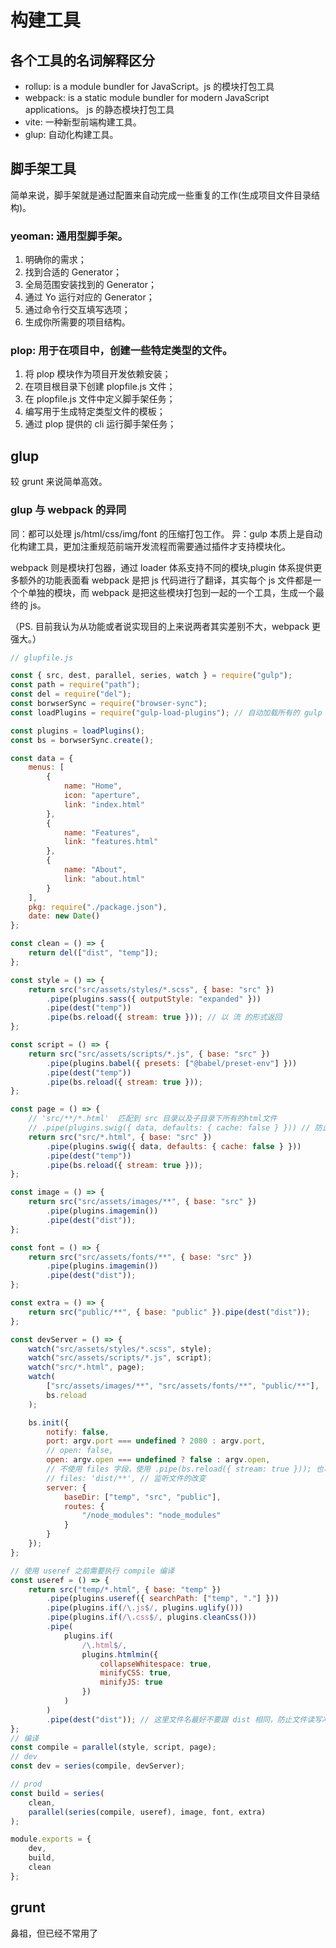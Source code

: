 # 构建工具

## 各个工具的名词解释区分

-   rollup: is a module bundler for JavaScript。js 的模块打包工具
-   webpack: is a static module bundler for modern JavaScript applications。 js 的静态模块打包工具
-   vite: 一种新型前端构建工具。
-   glup: 自动化构建工具。

## 脚手架工具

简单来说，脚手架就是通过配置来自动完成一些重复的工作(生成项目文件目录结构)。

### yeoman: 通用型脚手架。

1. 明确你的需求；
2. 找到合适的 Generator；
3. 全局范围安装找到的 Generator；
4. 通过 Yo 运行对应的 Generator；
5. 通过命令行交互填写选项；
6. 生成你所需要的项目结构。

### plop: 用于在项目中，创建一些特定类型的文件。

1. 将 plop 模块作为项目开发依赖安装；
2. 在项目根目录下创建 plopfile.js 文件；
3. 在 plopfile.js 文件中定义脚手架任务；
4. 编写用于生成特定类型文件的模板；
5. 通过 plop 提供的 cli 运行脚手架任务；

## glup

较 grunt 来说简单高效。

### glup 与 webpack 的异同

同：都可以处理 js/html/css/img/font 的压缩打包工作。
异：gulp 本质上是自动化构建工具，更加注重规范前端开发流程而需要通过插件才支持模块化。

webpack 则是模块打包器，通过 loader 体系支持不同的模块,plugin 体系提供更多额外的功能表面看 webpack 是把 js 代码进行了翻译，其实每个 js 文件都是一个个单独的模块，而 webpack 是把这些模块打包到一起的一个工具，生成一个最终的 js。

（PS. 目前我认为从功能或者说实现目的上来说两者其实差别不大，webpack 更强大。）

```js
// glupfile.js

const { src, dest, parallel, series, watch } = require("gulp");
const path = require("path");
const del = require("del");
const borwserSync = require("browser-sync");
const loadPlugins = require("gulp-load-plugins"); // 自动加载所有的 gulp 插件

const plugins = loadPlugins();
const bs = borwserSync.create();

const data = {
    menus: [
        {
            name: "Home",
            icon: "aperture",
            link: "index.html"
        },
        {
            name: "Features",
            link: "features.html"
        },
        {
            name: "About",
            link: "about.html"
        }
    ],
    pkg: require("./package.json"),
    date: new Date()
};

const clean = () => {
    return del(["dist", "temp"]);
};

const style = () => {
    return src("src/assets/styles/*.scss", { base: "src" })
        .pipe(plugins.sass({ outputStyle: "expanded" }))
        .pipe(dest("temp"))
        .pipe(bs.reload({ stream: true })); // 以 流 的形式返回
};

const script = () => {
    return src("src/assets/scripts/*.js", { base: "src" })
        .pipe(plugins.babel({ presets: ["@babel/preset-env"] }))
        .pipe(dest("temp"))
        .pipe(bs.reload({ stream: true }));
};

const page = () => {
    // 'src/**/*.html'  匹配到 src 目录以及子目录下所有的html文件
    // .pipe(plugins.swig({ data, defaults: { cache: false } })) // 防止模板缓存导致页面不能及时更新
    return src("src/*.html", { base: "src" })
        .pipe(plugins.swig({ data, defaults: { cache: false } }))
        .pipe(dest("temp"))
        .pipe(bs.reload({ stream: true }));
};

const image = () => {
    return src("src/assets/images/**", { base: "src" })
        .pipe(plugins.imagemin())
        .pipe(dest("dist"));
};

const font = () => {
    return src("src/assets/fonts/**", { base: "src" })
        .pipe(plugins.imagemin())
        .pipe(dest("dist"));
};

const extra = () => {
    return src("public/**", { base: "public" }).pipe(dest("dist"));
};

const devServer = () => {
    watch("src/assets/styles/*.scss", style);
    watch("src/assets/scripts/*.js", script);
    watch("src/*.html", page);
    watch(
        ["src/assets/images/**", "src/assets/fonts/**", "public/**"],
        bs.reload
    );

    bs.init({
        notify: false,
        port: argv.port === undefined ? 2080 : argv.port,
        // open: false,
        open: argv.open === undefined ? false : argv.open,
        // 不使用 files 字段，使用 .pipe(bs.reload({ stream: true })); 也可以
        // files: 'dist/**', // 监听文件的改变
        server: {
            baseDir: ["temp", "src", "public"],
            routes: {
                "/node_modules": "node_modules"
            }
        }
    });
};

// 使用 useref 之前需要执行 compile 编译
const useref = () => {
    return src("temp/*.html", { base: "temp" })
        .pipe(plugins.useref({ searchPath: ["temp", "."] }))
        .pipe(plugins.if(/\.js$/, plugins.uglify()))
        .pipe(plugins.if(/\.css$/, plugins.cleanCss()))
        .pipe(
            plugins.if(
                /\.html$/,
                plugins.htmlmin({
                    collapseWhitespace: true,
                    minifyCSS: true,
                    minifyJS: true
                })
            )
        )
        .pipe(dest("dist")); // 这里文件名最好不要跟 dist 相同，防止文件读写冲突
};
// 编译
const compile = parallel(style, script, page);
// dev
const dev = series(compile, devServer);

// prod
const build = series(
    clean,
    parallel(series(compile, useref), image, font, extra)
);

module.exports = {
    dev,
    build,
    clean
};
```

## grunt

鼻祖，但已经不常用了

